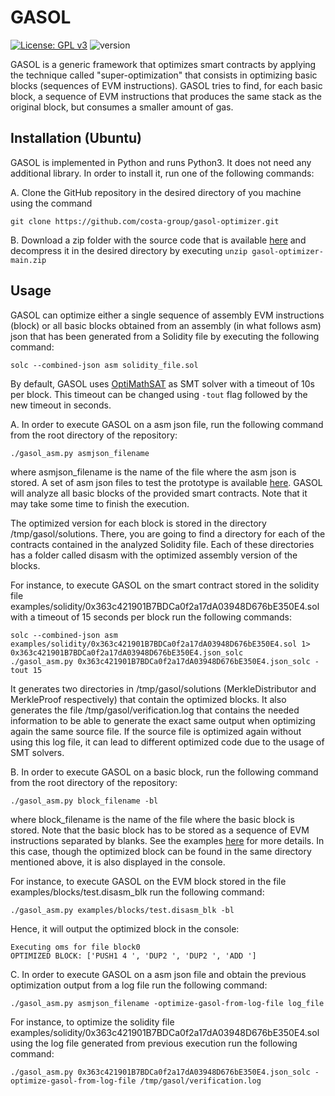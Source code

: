 
GASOL
=====
[![License: GPL v3](https://img.shields.io/badge/License-GPLv3-blue.svg)](https://github.com/costa-group/gasol-optimizer/blob/main/LICENSE)
![version](https://img.shields.io/badge/version-0.1-green)

GASOL is a generic framework that optimizes smart contracts by applying the technique called "super-optimization" that consists in optimizing basic blocks (sequences of EVM instructions). GASOL tries to find, for each basic block, a sequence of EVM instructions that produces the same stack as the original block, but consumes a smaller amount of gas.


## Installation (Ubuntu)
GASOL is implemented in Python and runs Python3. It does not need any additional library. In order to install it, run one of the following commands:


A. Clone the GitHub repository in the desired directory of you machine using the command
```
git clone https://github.com/costa-group/gasol-optimizer.git
```
B. Download a zip folder with the source code that is available [here](https://github.com/costa-group/gasol-optimizer/archive/refs/heads/main.zip) and decompress it in the desired directory by executing `unzip gasol-optimizer-main.zip`

## Usage
GASOL can optimize either a single sequence of assembly EVM instructions (block) or all basic blocks obtained from an assembly (in what follows asm) json that has been generated from a Solidity file by executing the following command:
```
solc --combined-json asm solidity_file.sol
```

By default, GASOL uses [OptiMathSAT](http://optimathsat.disi.unitn.it/) as SMT solver with a timeout of 10s per block. This timeout can be changed using `-tout` flag followed
by the new timeout in seconds.

A. In order to execute GASOL on a asm json file, run the following command from the root directory of the repository:
```
./gasol_asm.py asmjson_filename
```
where asmjson_filename is the name of the file where the asm json is stored. A set of asm json files to test the prototype is available [here](https://github.com/costa-group/gasol-optimizer/tree/main/examples/jsons-solc). GASOL will analyze all basic blocks of the provided smart contracts. Note that it may take some time to finish the execution. 

The optimized version for each block is stored in the directory /tmp/gasol/solutions. There, you are going to find a directory for each of the contracts contained in the analyzed Solidity file. Each of these directories has a folder called disasm with the optimized assembly version of the blocks.

For instance, to execute GASOL on the smart contract stored in the solidity file examples/solidity/0x363c421901B7BDCa0f2a17dA03948D676bE350E4.sol with a timeout of 15 seconds per block run the following commands:
```
solc --combined-json asm examples/solidity/0x363c421901B7BDCa0f2a17dA03948D676bE350E4.sol 1> 0x363c421901B7BDCa0f2a17dA03948D676bE350E4.json_solc
./gasol_asm.py 0x363c421901B7BDCa0f2a17dA03948D676bE350E4.json_solc -tout 15
```
It generates two directories in /tmp/gasol/solutions (MerkleDistributor and MerkleProof respectively) that contain the optimized blocks. It also generates the file 
/tmp/gasol/verification.log that contains the needed information to be able to generate the exact same output when optimizing again the same source file. If the source
file is optimized again without using this log file, it can lead to different optimized code due to the usage of SMT solvers.

B. In order to execute GASOL on a basic block, run the following command from the root directory of the repository:
```
./gasol_asm.py block_filename -bl
```
where block_filename is the name of the file where the basic block is stored. Note that the basic block has to be stored as a sequence of EVM instructions separated by blanks. See the examples [here](https://github.com/costa-group/gasol-optimizer/tree/main/examples/blocks) for more details. In this case, though the optimized block can be found in the same directory mentioned above, it is also displayed in the console.

For instance, to execute GASOL on the EVM block stored in the file examples/blocks/test.disasm_blk run the following command:
```
./gasol_asm.py examples/blocks/test.disasm_blk -bl
```
Hence, it will output the optimized block in the console:
```
Executing oms for file block0
OPTIMIZED BLOCK: ['PUSH1 4 ', 'DUP2 ', 'DUP2 ', 'ADD ']
```

C. In order to execute GASOL on a asm json file and obtain the previous optimization output from a log file run the following command:
```
./gasol_asm.py asmjson_filename -optimize-gasol-from-log-file log_file
```

For instance, to optimize the solidity file examples/solidity/0x363c421901B7BDCa0f2a17dA03948D676bE350E4.sol using the log file generated from previous execution run the following command:
```
./gasol_asm.py 0x363c421901B7BDCa0f2a17dA03948D676bE350E4.json_solc -optimize-gasol-from-log-file /tmp/gasol/verification.log 
```
